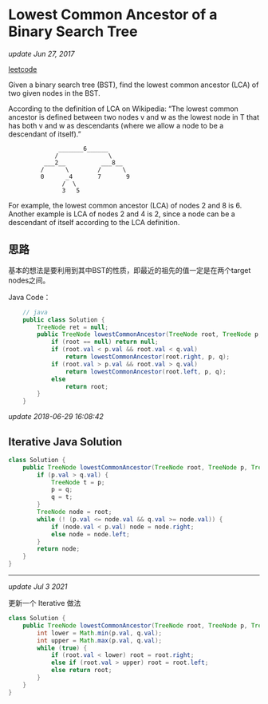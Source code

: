 # Lowest Common Ancestor of a Binary Search Tree

_update Jun 27, 2017_

[leetcode](https://leetcode.com/problems/lowest-common-ancestor-of-a-binary-search-tree/#/description)

Given a binary search tree \(BST\), find the lowest common ancestor \(LCA\) of two given nodes in the BST.

According to the definition of LCA on Wikipedia: “The lowest common ancestor is defined between two nodes v and w as the lowest node in T that has both v and w as descendants \(where we allow a node to be a descendant of itself\).”

```text
              _______6______
             /              \
          ___2__          ___8__
         /      \        /      \
         0      _4       7       9
               /  \
               3   5
```

For example, the lowest common ancestor \(LCA\) of nodes 2 and 8 is 6. Another example is LCA of nodes 2 and 4 is 2, since a node can be a descendant of itself according to the LCA definition.

## 思路

基本的想法是要利用到其中BST的性质，即最近的祖先的值一定是在两个target nodes之间。

Java Code：

```java
    // java
    public class Solution {
        TreeNode ret = null;
        public TreeNode lowestCommonAncestor(TreeNode root, TreeNode p, TreeNode q) {
            if (root == null) return null;
            if (root.val < p.val && root.val < q.val)
                return lowestCommonAncestor(root.right, p, q);
            if (root.val > p.val && root.val > q.val)
                return lowestCommonAncestor(root.left, p, q);
            else
                return root;
        }  
    }
```

_update 2018-06-29 16:08:42_

## Iterative Java Solution

```java
class Solution {
    public TreeNode lowestCommonAncestor(TreeNode root, TreeNode p, TreeNode q) {
        if (p.val > q.val) {
            TreeNode t = p;
            p = q;
            q = t;
        }
        TreeNode node = root;
        while (! (p.val <= node.val && q.val >= node.val)) {
            if (node.val < p.val) node = node.right;
            else node = node.left;
        }
        return node;
    }
}
```

----
_update Jul 3 2021_

更新一个 Iterative 做法

```java
class Solution {
    public TreeNode lowestCommonAncestor(TreeNode root, TreeNode p, TreeNode q) {
        int lower = Math.min(p.val, q.val);
        int upper = Math.max(p.val, q.val);
        while (true) {
            if (root.val < lower) root = root.right;
            else if (root.val > upper) root = root.left;
            else return root;
        }
    }
}
```
